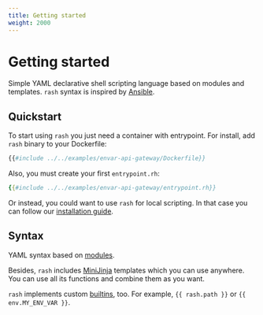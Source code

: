 ```yaml
---
title: Getting started
weight: 2000
---
```


# Getting started

Simple YAML declarative shell scripting language based on modules and templates.
`rash` syntax is inspired by [Ansible](https://www.ansible.com/).

## Quickstart

To start using `rash` you just need a container with entrypoint.
For install, add `rash` binary to your Dockerfile:

```dockerfile
{{#include ../../examples/envar-api-gateway/Dockerfile}}
```

Also, you must create your first `entrypoint.rh`:

```yaml
{{#include ../../examples/envar-api-gateway/entrypoint.rh}}
```

Or instead, you could want to use `rash` for local scripting. In that case you can follow
our [installation guide](installation.md).

## Syntax

YAML syntax based on [modules](module_index.md).

Besides, `rash` includes [MiniJinja](https://docs.rs/minijinja/) templates which you can use
anywhere. You can use all its functions and combine them as you want.

`rash` implements custom [builtins](vars.md), too. For example, `{{ rash.path }}` or
`{{ env.MY_ENV_VAR }}`.
